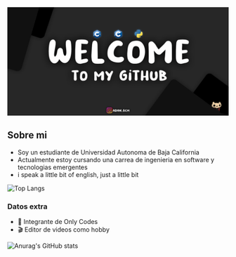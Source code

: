 <img src="assets/Git3.png">

## Sobre mi
- Soy un estudiante de Universidad Autonoma de Baja California
- Actualmente estoy cursando una carrea de ingenieria en software y tecnologias emergentes
- i speak a little bit of english, just a little bit

![Top Langs](https://github-readme-stats.vercel.app/api/top-langs/?username=AdanCC21&layout=compact)

### Datos extra
- 🥶 Integrante de Only Codes
- 🎬 Editor de videos como hobby

![Anurag's GitHub stats](https://github-readme-stats.vercel.app/api?username=AdanCC21&theme=dark&show_icons=true)
